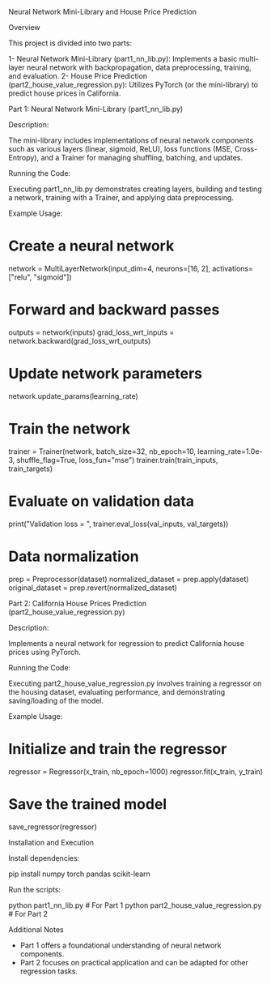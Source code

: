 Neural Network Mini-Library and House Price Prediction

Overview

This project is divided into two parts:

1- Neural Network Mini-Library (part1_nn_lib.py): Implements a basic multi-layer neural network with backpropagation, data preprocessing, training, and evaluation.
2- House Price Prediction (part2_house_value_regression.py): Utilizes PyTorch (or the mini-library) to predict house prices in California.


Part 1: Neural Network Mini-Library (part1_nn_lib.py)

Description:

The mini-library includes implementations of neural network components such as various layers (linear, sigmoid, ReLU), loss functions (MSE, Cross-Entropy), and a Trainer for managing shuffling, batching, and updates.

Running the Code:

Executing part1_nn_lib.py demonstrates creating layers, building and testing a network, training with a Trainer, and applying data preprocessing.

Example Usage:

# Create a neural network
network = MultiLayerNetwork(input_dim=4, neurons=[16, 2], activations=["relu", "sigmoid"])

# Forward and backward passes
outputs = network(inputs)
grad_loss_wrt_inputs = network.backward(grad_loss_wrt_outputs)

# Update network parameters
network.update_params(learning_rate)

# Train the network
trainer = Trainer(network, batch_size=32, nb_epoch=10, learning_rate=1.0e-3, shuffle_flag=True, loss_fun="mse")
trainer.train(train_inputs, train_targets)

# Evaluate on validation data
print("Validation loss = ", trainer.eval_loss(val_inputs, val_targets))

# Data normalization
prep = Preprocessor(dataset)
normalized_dataset = prep.apply(dataset)
original_dataset = prep.revert(normalized_dataset)


Part 2: California House Prices Prediction (part2_house_value_regression.py)

Description:

Implements a neural network for regression to predict California house prices using PyTorch.

Running the Code:

Executing part2_house_value_regression.py involves training a regressor on the housing dataset, evaluating performance, and demonstrating saving/loading of the model.

Example Usage:

# Initialize and train the regressor
regressor = Regressor(x_train, nb_epoch=1000)
regressor.fit(x_train, y_train)

# Save the trained model
save_regressor(regressor)


Installation and Execution

Install dependencies:

pip install numpy torch pandas scikit-learn


Run the scripts:

python part1_nn_lib.py  # For Part 1
python part2_house_value_regression.py  # For Part 2


Additional Notes
- Part 1 offers a foundational understanding of neural network components.
- Part 2 focuses on practical application and can be adapted for other regression tasks.
